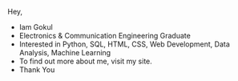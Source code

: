 Hey,
- Iam Gokul
- Electronics & Communication Engineering Graduate
- Interested in Python, SQL, HTML, CSS, Web Development, Data Analysis, Machine Learning
- To find out more about me, visit my site.
- Thank You
